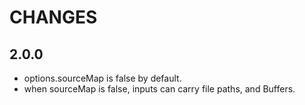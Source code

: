 # CHANGES

## 2.0.0

- options.sourceMap is false by default.
- when sourceMap is false, inputs can carry file paths, and Buffers.
